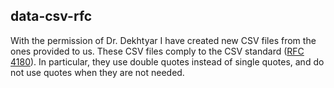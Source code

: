 data-csv-rfc
------------

With the permission of Dr. Dekhtyar I have created new CSV files from the ones
provided to us. These CSV files comply to the CSV standard ([RFC 4180][1]). In
particular, they use double quotes instead of single quotes, and do not use
quotes when they are not needed.

[1]: https://tools.ietf.org/html/rfc4180
